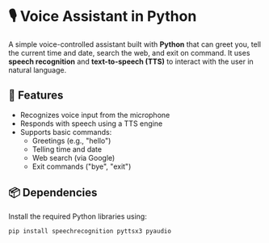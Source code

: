 # 🎙️ Voice Assistant in Python

A simple voice-controlled assistant built with **Python** that can greet you, tell the current time and date, search the web, and exit on command. It uses **speech recognition** and **text-to-speech (TTS)** to interact with the user in natural language.

## 🧠 Features

- Recognizes voice input from the microphone
- Responds with speech using a TTS engine
- Supports basic commands:
  - Greetings (e.g., "hello")
  - Telling time and date
  - Web search (via Google)
  - Exit commands ("bye", "exit")

## 📦 Dependencies

Install the required Python libraries using:

```bash
pip install speechrecognition pyttsx3 pyaudio

